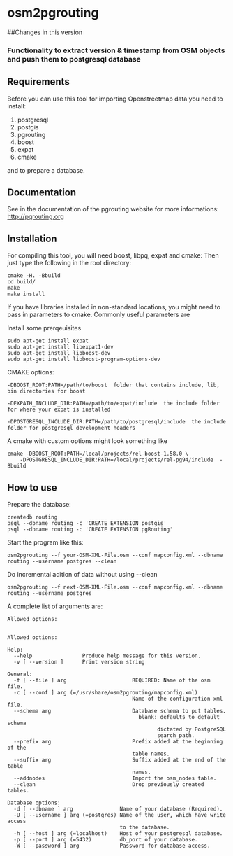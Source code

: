 # osm2pgrouting
##Changes in this version
### Functionality to extract version & timestamp from OSM objects and push them to postgresql database 

## Requirements

Before you can use this tool for importing Openstreetmap data you need to install:

1. postgresql
2. postgis
3. pgrouting
4. boost
5. expat
6. cmake

and to prepare a database.

## Documentation

See in the documentation of the pgrouting website for more informations: http://pgrouting.org

## Installation

For compiling this tool, you will need boost, libpq, expat and cmake:
Then just type the following in the root directory:

```
cmake -H. -Bbuild
cd build/
make
make install
```

If you have libraries installed in non-standard locations, you might need to pass in parameters to cmake.  Commonly useful parameters are

Install some prerqeuisites

```
sudo apt-get install expat
sudo apt-get install libexpat1-dev
sudo apt-get install libboost-dev
sudo apt-get install libboost-program-options-dev
```

CMAKE options:

    -DBOOST_ROOT:PATH=/path/to/boost  folder that contains include, lib, bin directories for boost
    
    -DEXPATH_INCLUDE_DIR:PATH=/path/to/expat/include  the include folder for where your expat is installed
    
    -DPOSTGRESQL_INCLUDE_DIR:PATH=/path/to/postgresql/include  the include folder for postgresql development headers
    
    
A cmake with custom options might look something like

```
cmake -DBOOST_ROOT:PATH=/local/projects/rel-boost-1.58.0 \
    -DPOSTGRESQL_INCLUDE_DIR:PATH=/local/projects/rel-pg94/include  -Bbuild
```

## How to use

Prepare the database:

```
createdb routing
psql --dbname routing -c 'CREATE EXTENSION postgis'
psql --dbname routing -c 'CREATE EXTENSION pgRouting'
```

Start the program like this:

```
osm2pgrouting --f your-OSM-XML-File.osm --conf mapconfig.xml --dbname routing --username postgres --clean
```

Do incremental adition of data without using --clean

```
osm2pgrouting --f next-OSM-XML-File.osm --conf mapconfig.xml --dbname routing --username postgres
```


A complete list of arguments are:

```
Allowed options:


Allowed options:

Help:
  --help                Produce help message for this version.
  -v [ --version ]      Print version string

General:
  -f [ --file ] arg                     REQUIRED: Name of the osm file.
  -c [ --conf ] arg (=/usr/share/osm2pgrouting/mapconfig.xml)
                                        Name of the configuration xml file.
  --schema arg                          Database schema to put tables.
                                          blank: defaults to default schema 
                                                dictated by PostgreSQL 
                                                search_path.
  --prefix arg                          Prefix added at the beginning of the 
                                        table names.
  --suffix arg                          Suffix added at the end of the table 
                                        names.
  --addnodes                            Import the osm_nodes table.
  --clean                               Drop previously created tables.

Database options:
  -d [ --dbname ] arg               Name of your database (Required).
  -U [ --username ] arg (=postgres) Name of the user, which have write access 
                                    to the database.
  -h [ --host ] arg (=localhost)    Host of your postgresql database.
  -p [ --port ] arg (=5432)         db_port of your database.
  -W [ --password ] arg             Password for database access.

```
